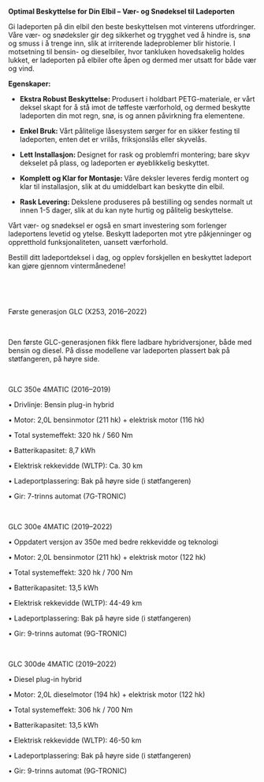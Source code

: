 <!-- Edit this file to change the product description -->

<p><strong>Optimal Beskyttelse for Din Elbil – Vær- og Snødeksel til Ladeporten</strong></p>
<div class="my-2"></div>
<p>Gi ladeporten på din elbil den beste beskyttelsen mot vinterens utfordringer. Våre vær- og snødeksler gir deg sikkerhet og trygghet ved å hindre is, snø og smuss i å trenge inn, slik at irriterende ladeproblemer blir historie. I motsetning til bensin- og dieselbiler, hvor tankluken hovedsakelig holdes lukket, er ladeporten på elbiler ofte åpen og dermed mer utsatt for både vær og vind.</p>
<div class="my-2"></div>
<p><strong>Egenskaper:</strong></p>
<div class="my-2"></div>
<ul>
<li>
<p><strong>Ekstra Robust Beskyttelse: </strong>Produsert i holdbart PETG-materiale, er vårt deksel skapt for å stå imot de tøffeste værforhold, og dermed beskytte ladeporten din mot regn, snø, is og annen påvirkning fra elementene.</p>
</li>
<li>
<p><strong>Enkel Bruk: </strong>Vårt pålitelige låsesystem sørger for en sikker festing til ladeporten, enten det er vrilås, friksjonslås eller skyvelås.</p>
</li>
<li>
<p><strong>Lett Installasjon: </strong>Designet for rask og problemfri montering; bare skyv dekselet på plass, og ladeporten er øyeblikkelig beskyttet.</p>
</li>
<li>
<p><strong>Komplett og Klar for Montasje: </strong>Våre deksler leveres ferdig montert og klar til installasjon, slik at du umiddelbart kan beskytte din elbil.</p>
</li>
<li>
<p><strong>Rask Levering: </strong>Dekslene produseres på bestilling og sendes normalt ut innen 1-5 dager, slik at du kan nyte hurtig og pålitelig beskyttelse.</p>
</li>
</ul>
<div class="my-2"></div>
<p>Vårt vær- og snødeksel er også en smart investering som forlenger ladeportens levetid og ytelse. Beskytt ladeporten mot ytre påkjenninger og oppretthold funksjonaliteten, uansett værforhold.</p>
<div class="my-2"></div>
<p>Bestill ditt ladeportdeksel i dag, og opplev forskjellen en beskyttet ladeport kan gjøre gjennom vintermånedene!</p>
<p> </p>
<p> </p>
<p class="p1"><span class="s1">Første generasjon GLC (X253, 2016–2022)</span></p>
<p class="p2"> </p>
<p class="p1"><span class="s2">Den første GLC-generasjonen fikk flere ladbare hybridversjoner, både med </span><span class="s1">bensin</span><span class="s2"> og </span><span class="s1">diesel</span><span class="s2">. På disse modellene var </span><span class="s1">ladeporten plassert bak på støtfangeren, på høyre side</span><span class="s2">.</span></p>
<p class="p2"> </p>
<p class="p1"><span class="s1">GLC 350e 4MATIC (2016–2019)</span></p>
<p class="p3"><span class="s2"><span class="Apple-tab-span"> </span>•<span class="Apple-tab-span"> </span></span><span class="s1">Drivlinje</span><span class="s2">: Bensin plug-in hybrid</span></p>
<p class="p3"><span class="s2"><span class="Apple-tab-span"> </span>•<span class="Apple-tab-span"> </span></span><span class="s1">Motor</span><span class="s2">: 2,0L bensinmotor (211 hk) + elektrisk motor (116 hk)</span></p>
<p class="p3"><span class="s2"><span class="Apple-tab-span"> </span>•<span class="Apple-tab-span"> </span></span><span class="s1">Total systemeffekt</span><span class="s2">: 320 hk / 560 Nm</span></p>
<p class="p3"><span class="s2"><span class="Apple-tab-span"> </span>•<span class="Apple-tab-span"> </span></span><span class="s1">Batterikapasitet</span><span class="s2">: 8,7 kWh</span></p>
<p class="p3"><span class="s2"><span class="Apple-tab-span"> </span>•<span class="Apple-tab-span"> </span></span><span class="s1">Elektrisk rekkevidde (WLTP)</span><span class="s2">: Ca. </span><span class="s1">30 km</span></p>
<p class="p3"><span class="s2"><span class="Apple-tab-span"> </span>•<span class="Apple-tab-span"> </span></span><span class="s1">Ladeportplassering</span><span class="s2">: </span><span class="s1">Bak på høyre side (i støtfangeren)</span></p>
<p class="p3"><span class="s2"><span class="Apple-tab-span"> </span>•<span class="Apple-tab-span"> </span></span><span class="s1">Gir</span><span class="s2">: 7-trinns automat (7G-TRONIC)</span></p>
<p class="p4"> </p>
<p class="p1"><span class="s1">GLC 300e 4MATIC (2019–2022)</span></p>
<p class="p3"><span class="s2"><span class="Apple-tab-span"> </span>•<span class="Apple-tab-span"> </span></span><span class="s1">Oppdatert versjon av 350e med bedre rekkevidde og teknologi</span></p>
<p class="p3"><span class="s2"><span class="Apple-tab-span"> </span>•<span class="Apple-tab-span"> </span></span><span class="s1">Motor</span><span class="s2">: 2,0L bensinmotor (211 hk) + elektrisk motor (122 hk)</span></p>
<p class="p3"><span class="s2"><span class="Apple-tab-span"> </span>•<span class="Apple-tab-span"> </span></span><span class="s1">Total systemeffekt</span><span class="s2">: 320 hk / 700 Nm</span></p>
<p class="p3"><span class="s2"><span class="Apple-tab-span"> </span>•<span class="Apple-tab-span"> </span></span><span class="s1">Batterikapasitet</span><span class="s2">: </span><span class="s1">13,5 kWh</span></p>
<p class="p3"><span class="s2"><span class="Apple-tab-span"> </span>•<span class="Apple-tab-span"> </span></span><span class="s1">Elektrisk rekkevidde (WLTP)</span><span class="s2">: </span><span class="s1">44-49 km</span></p>
<p class="p3"><span class="s2"><span class="Apple-tab-span"> </span>•<span class="Apple-tab-span"> </span></span><span class="s1">Ladeportplassering</span><span class="s2">: </span><span class="s1">Bak på høyre side (i støtfangeren)</span></p>
<p class="p3"><span class="s2"><span class="Apple-tab-span"> </span>•<span class="Apple-tab-span"> </span></span><span class="s1">Gir</span><span class="s2">: 9-trinns automat (9G-TRONIC)</span></p>
<p class="p4"> </p>
<p class="p1"><span class="s1">GLC 300de 4MATIC (2019–2022)</span></p>
<p class="p3"><span class="s2"><span class="Apple-tab-span"> </span>•<span class="Apple-tab-span"> </span></span><span class="s1">Diesel plug-in hybrid</span></p>
<p class="p3"><span class="s2"><span class="Apple-tab-span"> </span>•<span class="Apple-tab-span"> </span></span><span class="s1">Motor</span><span class="s2">: 2,0L dieselmotor (194 hk) + elektrisk motor (122 hk)</span></p>
<p class="p3"><span class="s2"><span class="Apple-tab-span"> </span>•<span class="Apple-tab-span"> </span></span><span class="s1">Total systemeffekt</span><span class="s2">: </span><span class="s1">306 hk / 700 Nm</span></p>
<p class="p3"><span class="s2"><span class="Apple-tab-span"> </span>•<span class="Apple-tab-span"> </span></span><span class="s1">Batterikapasitet</span><span class="s2">: </span><span class="s1">13,5 kWh</span></p>
<p class="p3"><span class="s2"><span class="Apple-tab-span"> </span>•<span class="Apple-tab-span"> </span></span><span class="s1">Elektrisk rekkevidde (WLTP)</span><span class="s2">: </span><span class="s1">46-50 km</span></p>
<p class="p3"><span class="s2"><span class="Apple-tab-span"> </span>•<span class="Apple-tab-span"> </span></span><span class="s1">Ladeportplassering</span><span class="s2">: </span><span class="s1">Bak på høyre side (i støtfangeren)</span></p>
<p class="p3"><span class="s2"><span class="Apple-tab-span"> </span>•<span class="Apple-tab-span"> </span></span><span class="s1">Gir</span><span class="s2">: 9-trinns automat (9G-TRONIC)</span></p>